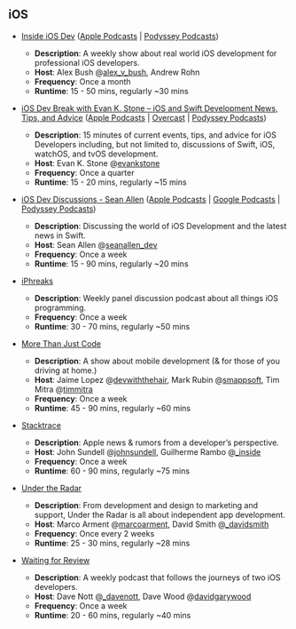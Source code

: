 ## iOS

-   [Inside iOS Dev](https://insideiosdev.com/) ([Apple Podcasts](https://podcasts.apple.com/us/podcast/inside-ios-dev/id1231805301) | [Podyssey Podcasts](https://podyssey.fm/podcast/itunes1231805301-Inside-iOS-Dev))
    
    -   **Description**: A weekly show about real world iOS development for professional iOS developers.
    -   **Host**: Alex Bush @[alex\_v\_bush](https://twitter.com/alex_v_bush), Andrew Rohn
    -   **Frequency**: Once a month
    -   **Runtime**: 15 - 50 mins, regularly ~30 mins
-   [iOS Dev Break with Evan K. Stone – iOS and Swift Development News, Tips, and Advice](https://iosdevbreak.com/) ([Apple Podcasts](https://podcasts.apple.com/us/podcast/ios-dev-break/id1157188242?mt=2) | [Overcast](https://overcast.fm/itunes1157188242/ios-dev-break) | [Podyssey Podcasts](https://podyssey.fm/podcast/itunes1157188242-iOS-Dev-Break-with-Evan-K-Stone-%E2%80%93-iOS-and-Swift-Development-News%2C-Tips%2C-and-Advice))
    
    -   **Description**: 15 minutes of current events, tips, and advice for iOS Developers including, but not limited to, discussions of Swift, iOS, watchOS, and tvOS development.
    -   **Host**: Evan K. Stone @[evankstone](https://twitter.com/evankstone)
    -   **Frequency**: Once a quarter
    -   **Runtime**: 15 - 20 mins, regularly ~15 mins
-   [iOS Dev Discussions - Sean Allen](https://anchor.fm/seanallen/support) ([Apple Podcasts](https://podcasts.apple.com/us/podcast/ios-dev-discussions-sean-allen/id1426167395?ign-mpt=uo%3D4&mt=2) | [Google Podcasts](https://podcasts.google.com/feed/aHR0cHM6Ly9hbmNob3IuZm0vcy81OTcxMzc4L3BvZGNhc3QvcnNz) | [Podyssey Podcasts](https://podyssey.fm/podcast/itunes1426167395-iOS-Dev-Discussions---Sean-Allen))
    
    -   **Description**: Discussing the world of iOS Development and the latest news in Swift.
    -   **Host**: Sean Allen @[seanallen\_dev](https://twitter.com/seanallen_dev)
    -   **Frequency**: Once a week
    -   **Runtime**: 15 - 90 mins, regularly ~20 mins
-   [iPhreaks](https://devchat.tv/iphreaks)
    
    -   **Description**: Weekly panel discussion podcast about all things iOS programming.
    -   **Frequency**: Once a week
    -   **Runtime**: 30 - 70 mins, regularly ~50 mins
-   [More Than Just Code](http://mtjc.fm/)
    
    -   **Description**: A show about mobile development (& for those of you driving at home.)
    -   **Host**: Jaime Lopez @[devwiththehair](https://twitter.com/devwiththehair), Mark Rubin @[smappsoft](https://twitter.com/smappsoft), Tim Mitra @[timmitra](https://twitter.com/timmitra)
    -   **Frequency**: Once a week
    -   **Runtime**: 45 - 90 mins, regularly ~60 mins
-   [Stacktrace](https://stacktracepodcast.fm/)
    
    -   **Description**: Apple news & rumors from a developer’s perspective.
    -   **Host**: John Sundell @[johnsundell](https://twitter.com/johnsundell), Guilherme Rambo @[\_inside](https://twitter.com/_inside)
    -   **Frequency**: Once a week
    -   **Runtime**: 60 - 90 mins, regularly ~75 mins
-   [Under the Radar](https://www.relay.fm/radar)
    
    -   **Description**: From development and design to marketing and support, Under the Radar is all about independent app development.
    -   **Host**: Marco Arment @[marcoarment](https://twitter.com/marcoarment), David Smith @[\_davidsmith](https://twitter.com/_davidsmith)
    -   **Frequency**: Once every 2 weeks
    -   **Runtime**: 25 - 30 mins, regularly ~28 mins
-   [Waiting for Review](https://waitingforreview.com/)
    
    -   **Description**: A weekly podcast that follows the journeys of two iOS developers.
    -   **Host**: Dave Nott @[\_davenott](https://twitter.com/_davenott), Dave Wood @[davidgarywood](https://twitter.com/davidgarywood)
    -   **Frequency**: Once a week
    -   **Runtime**: 20 - 60 mins, regularly ~40 mins
